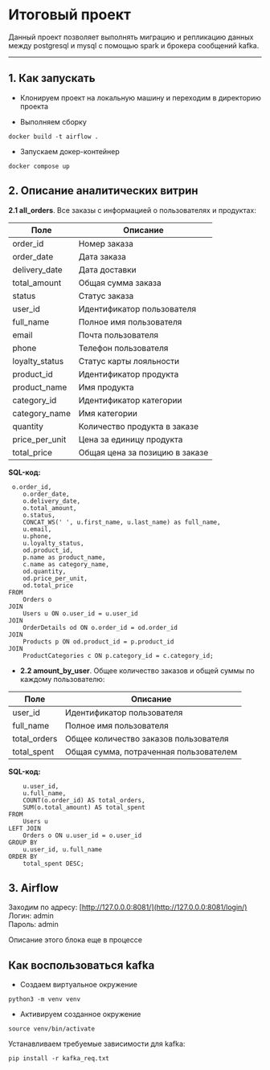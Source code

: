 # Итоговый проект

Данный проект позволяет выполнять миграцию и репликацию данных между postgresql и mysql с помощью spark и брокера сообщений kafka.

---
## 1. Как запускать  

- Клонируем проект на локальную машину и переходим в директорию проекта  

- Выполняем сборку  
```
docker build -t airflow .
```

- Запускаем докер-контейнер  
```
docker compose up  
```

## 2. Описание аналитических витрин    

 **2.1 all_orders**. Все заказы с информацией о пользователях и продуктах:

| Поле | Описание | 
|-------------------|--------------------------------------| 
| order_id | Номер заказа | 
| order_date | Дата заказа | 
| delivery_date | Дата доставки | 
| total_amount | Общая сумма заказа | 
| status | Статус заказа | 
| user_id | Идентификатор пользователя | 
| full_name | Полное имя пользователя | 
| email | Почта пользователя | 
| phone | Телефон пользователя | 
| loyalty_status | Статус карты лояльности | 
| product_id | Идентификатор продукта | 
| product_name | Имя продукта | 
| category_id | Идентификатор категории | 
| category_name | Имя категории | 
| quantity | Количество продукта в заказе | 
| price_per_unit | Цена за единицу продукта | 
| total_price | Общая цена за позицию в заказе |

**SQL-код:**  
```SELECT
 o.order_id,
    o.order_date,
    o.delivery_date,
    o.total_amount,
    o.status,
    CONCAT_WS(' ', u.first_name, u.last_name) as full_name,    
    u.email,
    u.phone,
    u.loyalty_status,
    od.product_id,
    p.name as product_name,
    c.name as category_name,
    od.quantity,
    od.price_per_unit,
    od.total_price
FROM 
    Orders o
JOIN 
    Users u ON o.user_id = u.user_id
JOIN 
    OrderDetails od ON o.order_id = od.order_id
JOIN 
    Products p ON od.product_id = p.product_id
JOIN 
    ProductCategories c ON p.category_id = c.category_id;
```

- **2.2 amount_by_user**. Общее количество заказов и общей суммы по каждому пользователю:

| Поле | Описание |
|-------------------|----------------------------------------------------|
| user_id | Идентификатор пользователя | 
| full_name | Полное имя пользователя | 
| total_orders | Общее количество заказов пользователя | 
| total_spent | Общая сумма, потраченная пользователем |

**SQL-код:**  
```SELECT 
    u.user_id,
    u.full_name,
    COUNT(o.order_id) AS total_orders,
    SUM(o.total_amount) AS total_spent
FROM 
    Users u
LEFT JOIN 
    Orders o ON u.user_id = o.user_id
GROUP BY 
    u.user_id, u.full_name
ORDER BY 
    total_spent DESC;
```

## 3. Airflow  

Заходим по адресу: [http://127.0.0.0:8081/](http://127.0.0.0:8081/login/)  
Логин: admin  
Пароль: admin

Описание этого блока еще в процессе


## Как воспользоваться kafka  

- Cоздаем виртуальное окружение  
```
python3 -m venv venv  
```

- Активируем созданное окружение  
```
source venv/bin/activate
```

Устанавливаем требуемые зависимости для kafka:  
```
pip install -r kafka_req.txt
```

